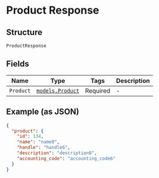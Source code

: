
# Product Response

## Structure

`ProductResponse`

## Fields

| Name | Type | Tags | Description |
|  --- | --- | --- | --- |
| `Product` | [`models.Product`](product.md) | Required | - |

## Example (as JSON)

```json
{
  "product": {
    "id": 134,
    "name": "name0",
    "handle": "handle6",
    "description": "description0",
    "accounting_code": "accounting_code6"
  }
}
```

